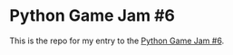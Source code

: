 # Python Game Jam #6

This is the repo for my entry to the [Python Game Jam #6](https://itch.io/jam/python-game-jam-6).
